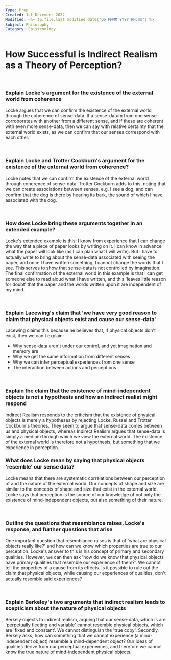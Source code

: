 ```yaml
---
Type: Prep
Created: 1st December 2022
Modified: <%+ tp.file.last_modified_date("Do MMMM YYYY HH:mm") %>
Subject: Philosophy
Category: Epistemology
---
```


# How Successful is Indirect Realism as a Theory of Perception?

</br>

### Explain Locke's argument for the existence of the external world from coherence

Locke argues that we can confirm the existence of the external world through the coherence of sense-data. If a sense-datum from one sense corroborates with another from a different sense, and if these are coherent with even more sense-data, then we can say with relative certainty that the external world exists, as we can confirm that our senses correspond with each other. 

</br>

### Explain Locke and Trotter Cockburn's argument for the existence of the external world from coherence?

Locke notes that we can confirm the existence of the external world through coherence of sense-data. Trotter Cockburn adds to this, noting that we can create associations between senses, e.g. I see a dog, and can confirm that the dog is there by hearing its bark, the sound of which I have associated with the dog.

</br>

### How does Locke bring these arguments together in an extended example?

Locke's extended example is this: I know from experience that I can change the way that a piece of paper looks by writing on it. I can know in advance what the paper will look like (as I can plan what I will write). But I have to actually write to bring about the sense-data associated with seeing the paper, and once I have written something, I cannot change the words that I see. This serves to show that sense-data is not controlled by imagination. The final confirmation of the external world in this example is that I can get someone else to read aloud what I have written, and this 'leaves little reason for doubt' that the paper and the words written upon it are independent of my mind.

</br>

### Explain Lacewing's claim that 'we have very good reason to claim that physical objects exist and cause our sense-data'

Lacewing claims this because he believes that, if physical objects don't exist, then we can't explain:

- Why sense-data aren't under our control, and yet imagination and memory are
- Why we get the same information from different senses
- Why we can infer perceptual experiences from one sense
- The interaction between actions and perceptions

</br>

### Explain the claim that the existence of mind-independent objects is not a hypothesis and how an indirect realist might respond

Indirect Realism responds to the criticism that the existence of physical objects is merely a hypotheses by rejecting Locke, Russel and Trotter Cockburn's theories. They seem to argue that sense-data comes between us and physical objects, whereas Indirect Realism argues that sense-data is simply a medium through which we view the external world. The existence of the external world is therefore not a hypothesis, but something that we experience in perception.
</br>

### What does Locke mean by saying that physical objects 'resemble' our sense data?

Locke means that there are systematic correlations between our perception of and the nature of the external world. Our concepts of shape and size are similar to the concepts of shape and size that exist in the external world. Locke says that perception is the source of our knowledge of not only the existence of  mind-independent objects, but also something of their nature.

</br>

### Outline the questions that resemblance raises,  Locke's response, and further questions that arise

One important question that resemblance raises is that of 'what are physical objects really like?' and how can we know which properties are true to our perception. Locke's answer to this is his concept of primary and secondary qualities. However, we can then ask 'how do we know that physical objects have primary qualities that resemble our experience of them?'. We cannot tell the properties of a cause from its effects. Is it possible to rule out the claim that physical objects, while causing our experiences of qualities, don't actually resemble said experiences?

</br>

### Explain Berkeley's two arguments that indirect realism leads to scepticism about the nature of physical objects

Berkely objects to indirect realism, arguing that our sense-data, which is are 'perpetually fleeting and variable' cannot resemble physical objects, which are 'fixed and constant'. We cannot distinguish the 'true copy'. Secondly, Berkely asks, how can something that we cannot experience (a mind-independent object) resemble a mind-dependent object? Our ideas of qualities derive from our perceptual experiences, and therefore we cannot know the true nature of mind-independent physical objects.
